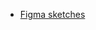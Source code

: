 - [Figma sketches](https://www.figma.com/file/trHY6tGobC2hrWBRngqFca/My-Perfect-Weekend?node-id=0%3A1)
